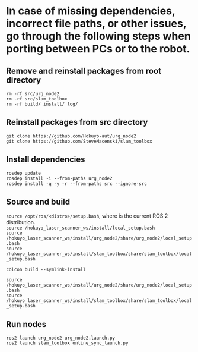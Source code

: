 <h1>In case of missing dependencies, incorrect file paths, or other issues, go through the following steps when porting between PCs or to the robot.</h1>

<h2>Remove and reinstall packages from root directory</h2>

``` rm -rf src/urg_node2 ```\
``` rm -rf src/slam_toolbox ``` \
``` rm -rf build/ install/ log/ ```

<h2>Reinstall packages from src directory</h2>

``` git clone https://github.com/Hokuyo-aut/urg_node2 ```\
``` git clone https://github.com/SteveMacenski/slam_toolbox ```

<h2>Install dependencies</h2>

``` rosdep update ```\
``` rosdep install -i --from-paths urg_node2 ```\
``` rosdep install -q -y -r --from-paths src --ignore-src ```

<h2>Source and build</h2>

``` source /opt/ros/<distro>/setup.bash ```, where <distro> is the current ROS 2 distribution.\
``` source /hokuyo_laser_scanner_ws/install/local_setup.bash ```\
``` source /hokuyo_laser_scanner_ws/install/urg_node2/share/urg_node2/local_setup.bash ```\
``` source /hokuyo_laser_scanner_ws/install/slam_toolbox/share/slam_toolbox/local_setup.bash ```

``` colcon build --symlink-install ```

``` source /hokuyo_laser_scanner_ws/install/urg_node2/share/urg_node2/local_setup.bash ```\
``` source /hokuyo_laser_scanner_ws/install/slam_toolbox/share/slam_toolbox/local_setup.bash ```

<h2>Run nodes</h2>

``` ros2 launch urg_node2 urg_node2.launch.py ```\
``` ros2 launch slam_toolbox online_sync_launch.py ```
